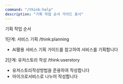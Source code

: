 ```yaml
---
command: "/think:help"
description: "기획 작업 순서 가이드 표시"
---
```


기획 작업 순서

1단계: 서비스 기획
/think:planning
- AI활용 서비스 기획 가이드를 참고하여 서비스를 기획합니다

2단계: 유저스토리 작성
/think:userstory
- 유저스토리작성방법을 준용하여 작성합니다
- 마이크로서비스로 나누어 작성합니다